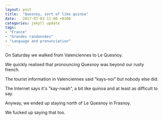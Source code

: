 ```yaml
---
layout: post
title:  "Quesnoy, sort of like quinoa"
date:   2017-07-03 11:00 +0100
categories: jekyll update
tags:
- "France"
- "Grandes randonnées"
- "Language and pronunciation"
---
```

On Saturday we walked from Valenciennes to Le Quesnoy.

We quickly realised that pronouncing Quesnoy was beyond our rusty french. 

The tourist information in Valenciennes said "kays-noi" but nobody else did.

The Internet says it's "kay-nwah", a bit like quinoa and at least as difficult to say.

Anyway, we ended up staying north of Le Quesnoy in Frasnoy.

We fucked up saying that too.
